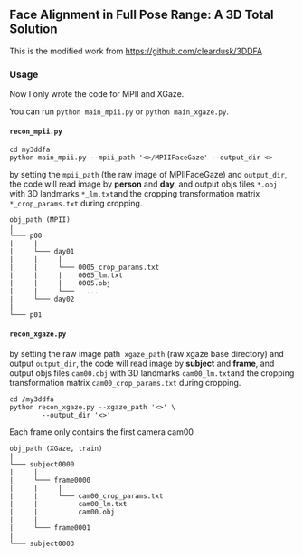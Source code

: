 ## Face Alignment in Full Pose Range: A 3D Total Solution

This is the modified work from https://github.com/cleardusk/3DDFA

### Usage
Now I only wrote the code for MPII and XGaze.

You can run `python main_mpii.py` or `python main_xgaze.py`.

#### `recon_mpii.py`
```
cd my3ddfa
python main_mpii.py --mpii_path '<>/MPIIFaceGaze' --output_dir <>
```
by setting the `mpii_path` (the raw image of MPIIFaceGaze) and `output_dir`, the code will read image by **person** and **day**, and output objs files `*.obj` with 3D landmarks `*_lm.txt`and the cropping transformation matrix `*_crop_params.txt` during cropping.


```
obj_path (MPII)
|
└─── p00
|     |      
|     └─── day01
|     |     |
|     |     └─── 0005_crop_params.txt
|     |     |    0005_lm.txt
|     |     |    0005.obj
|     |     └───   ... 
|     └─── day02
|     
└─── p01
```

#### `recon_xgaze.py`
by setting the raw image path` xgaze_path` (raw xgaze base directory) and output `output_dir`, the code will read image by **subject** and **frame**, and output objs files `cam00.obj` with 3D landmarks `cam00_lm.txt`and the cropping transformation matrix `cam00_crop_params.txt` during cropping.

```
cd /my3ddfa
python recon_xgaze.py --xgaze_path '<>' \
        --output_dir '<>'
```

Each frame only contains the first camera cam00
```
obj_path (XGaze, train)
|
└─── subject0000
|     |      
|     └─── frame0000
|     |     |
|     |     └─── cam00_crop_params.txt
|     |          cam00_lm.txt
|     |          cam00.obj
|     |     
|     └─── frame0001
|     
└─── subject0003
```
